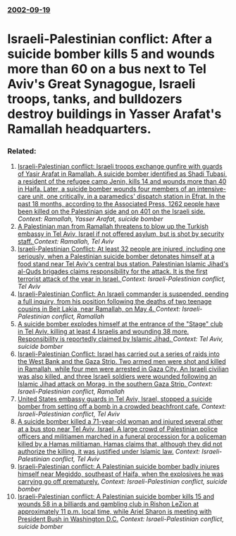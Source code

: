 ### [2002-09-19](/news/2002/09/19/index.md)

#  Israeli-Palestinian conflict: After a suicide bomber kills 5 and wounds more than 60 on a bus next to Tel Aviv's Great Synagogue, Israeli troops, tanks, and bulldozers destroy buildings in Yasser Arafat's Ramallah headquarters.




### Related:

1. [Israeli-Palestinian conflict: Israeli troops exchange gunfire with guards of Yasir Arafat in Ramallah. A suicide bomber identified as Shadi Tubasi, a resident of the refugee camp Jenin, kills 14 and wounds more than 40 in Haifa. Later, a suicide bomber wounds four members of an intensive-care unit, one critically, in a paramedics' dispatch station in Efrat. In the past 18 months, according to the Associated Press, 1262 people have been killed on the Palestinian side and on 401 on the Israeli side.](/news/2002/03/31/israeli-palestinian-conflict-israeli-troops-exchange-gunfire-with-guards-of-yasir-arafat-in-ramallah-a-suicide-bomber-identified-as-shadi.md) _Context: Ramallah, Yasser Arafat, suicide bomber_
2. [A Palestinian man from Ramallah threatens to blow up the Turkish embassy in Tel Aviv, Israel if not offered asylum, but is shot by security staff. ](/news/2010/08/17/a-palestinian-man-from-ramallah-threatens-to-blow-up-the-turkish-embassy-in-tel-aviv-israel-if-not-offered-asylum-but-is-shot-by-security.md) _Context: Ramallah, Tel Aviv_
3. [ Israeli-Palestinian Conflict: At least 32 people are injured, including one seriously, when a Palestinian suicide bomber detonates himself at a food stand near Tel Aviv's central bus station. Palestinian Islamic Jihad's al-Quds brigades claims responsibility for the attack. It is the first terrorist attack of the year in Israel. ](/news/2006/01/19/israeli-palestinian-conflict-at-least-32-people-are-injured-including-one-seriously-when-a-palestinian-suicide-bomber-detonates-himself.md) _Context: Israeli-Palestinian conflict, Tel Aviv_
4. [ Israeli-Palestinian Conflict: An Israeli commander is suspended, pending a full inquiry, from his position following the deaths of two teenage cousins in Beit Lakia, near Ramallah, on May 4. ](/news/2005/05/5/israeli-palestinian-conflict-an-israeli-commander-is-suspended-pending-a-full-inquiry-from-his-position-following-the-deaths-of-two-teen.md) _Context: Israeli-Palestinian conflict, Ramallah_
5. [ A suicide bomber explodes himself at the entrance of the "Stage" club in Tel Aviv, killing at least 4 Israelis and wounding 38 more. Responsibility is reportedly claimed by Islamic Jihad. ](/news/2005/02/25/a-suicide-bomber-explodes-himself-at-the-entrance-of-the-stage-club-in-tel-aviv-killing-at-least-4-israelis-and-wounding-38-more-respon.md) _Context: Tel Aviv, suicide bomber_
6. [ Israeli-Palestinian Conflict: Israel has carried out a series of raids into the West Bank and the Gaza Strip. Two armed men were shot and killed in Ramallah, while four men were arrested in Gaza City. An Israeli civilian was also killed, and three Israeli soldiers were wounded following an Islamic Jihad attack on Morag, in the southern Gaza Strip. ](/news/2005/01/12/israeli-palestinian-conflict-israel-has-carried-out-a-series-of-raids-into-the-west-bank-and-the-gaza-strip-two-armed-men-were-shot-and-k.md) _Context: Israeli-Palestinian conflict, Ramallah_
7. [ United States embassy guards in Tel Aviv, Israel, stopped a suicide bomber from setting off a bomb in a crowded beachfront cafe.](/news/2002/10/11/united-states-embassy-guards-in-tel-aviv-israel-stopped-a-suicide-bomber-from-setting-off-a-bomb-in-a-crowded-beachfront-cafe.md) _Context: Israeli-Palestinian conflict, Tel Aviv_
8. [ A suicide bomber killed a 71-year-old woman and injured several other at a bus stop near Tel Aviv, Israel. A large crowd of Palestinian police officers and militiamen marched in a funeral procession for a policeman killed by a Hamas militiaman. Hamas claims that, although they did not authorize the killing, it was justified under Islamic law.](/news/2002/10/10/a-suicide-bomber-killed-a-71-year-old-woman-and-injured-several-other-at-a-bus-stop-near-tel-aviv-israel-a-large-crowd-of-palestinian-pol.md) _Context: Israeli-Palestinian conflict, Tel Aviv_
9. [ Israeli-Palestinian conflict: A Palestinian suicide bomber badly injures himself near Megiddo, southeast of Haifa, when the explosives he was carrying go off prematurely.](/news/2002/05/8/israeli-palestinian-conflict-a-palestinian-suicide-bomber-badly-injures-himself-near-megiddo-southeast-of-haifa-when-the-explosives-he-w.md) _Context: Israeli-Palestinian conflict, suicide bomber_
10. [ Israeli-Palestinian conflict: A Palestinian suicide bomber kills 15 and wounds 58 in a billiards and gambling club in Rishon LeZion at approximately 11 p.m. local time, while Ariel Sharon is meeting with President Bush in Washington D.C.](/news/2002/05/7/israeli-palestinian-conflict-a-palestinian-suicide-bomber-kills-15-and-wounds-58-in-a-billiards-and-gambling-club-in-rishon-lezion-at-appr.md) _Context: Israeli-Palestinian conflict, suicide bomber_
